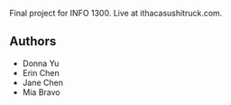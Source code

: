 Final project for INFO 1300. Live at ithacasushitruck.com.

## Authors
* Donna Yu
* Erin Chen
* Jane Chen
* Mia Bravo
